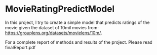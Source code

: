 # MovieRatingPredictModel
In this project, I try to create a simple model that predicts ratings of the movie given the dataset of 10mil movies from: https://grouplens.org/datasets/movielens/10m/. <br>

For a complete report of methods and results of the project. Please read finalReport.pdf
